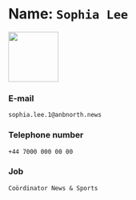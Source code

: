 # Name: `Sophia Lee`

<img src="https://encrypted-tbn3.gstatic.com/images?q=tbn:ANd9GcQhqd8Wti4tSeUmgOTbl01KtvOMtNDnDWmvO2Ofmj3cHrj7iB24L4anjR4" width="100">

### E-mail
    sophia.lee.1@anbnorth.news

### Telephone number
    +44 7000 000 00 00

### Job
    Coördinator News & Sports
